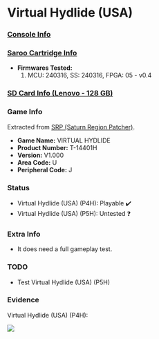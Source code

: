 # Virtual Hydlide (USA)

### [Console Info](../../../../Info/Consoles/VA13/README.md)

### [Saroo Cartridge Info](../../../../Info/Cartridges/RetroGameParadiseStore/1.32F/README.md)

- <b>Firmwares Tested:</b>
  1. MCU: 240316, SS: 240316, FPGA: 05 - v0.4

### [SD Card Info (Lenovo - 128 GB)](../../../../Info/SdCards/Lenovo/128GB/fat32/README.md)

### Game Info

Extracted from [SRP (Saturn Region Patcher)](https://segaxtreme.net/resources/saturn-region-patcher.81/download).

- <b>Game Name:</b> VIRTUAL HYDLIDE
- <b>Product Number:</b> T-14401H
- <b>Version:</b> V1.000
- <b>Area Code:</b> U
- <b>Peripheral Code:</b> J

### Status

- Virtual Hydlide (USA) (P4H): Playable :heavy_check_mark:
- Virtual Hydlide (USA) (P5H): Untested :question:

### Extra Info

- It does need a full gameplay test.

### TODO

- Test Virtual Hydlide (USA) (P5H)

### Evidence

Virtual Hydlide (USA) (P4H):

[![](https://img.youtube.com/vi/GhFOzO0xadU/0.jpg)](https://www.youtube.com/watch?v=GhFOzO0xadU)
